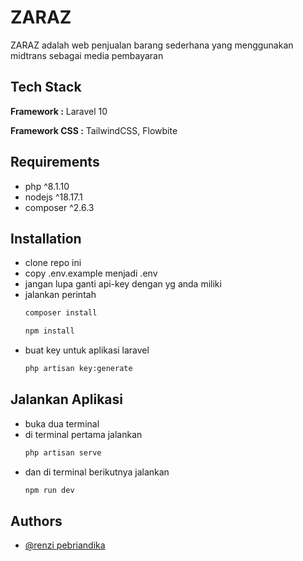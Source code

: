 
# ZARAZ

ZARAZ adalah web penjualan barang sederhana yang menggunakan midtrans sebagai media pembayaran




## Tech Stack

**Framework :**  Laravel 10

**Framework CSS :** TailwindCSS, Flowbite
## Requirements

- php ^8.1.10
- nodejs ^18.17.1
- composer ^2.6.3

## Installation

- clone repo ini
- copy .env.example menjadi .env
- jangan lupa ganti api-key dengan yg anda miliki
- jalankan perintah 
    ```sh
    composer install

    npm install

    ```
- buat key untuk aplikasi laravel
    ```sh
    php artisan key:generate
    ```

## Jalankan Aplikasi
- buka dua terminal 
- di terminal pertama jalankan 
    ```sh
    php artisan serve
    ```
- dan di terminal berikutnya jalankan 
    ```sh
    npm run dev
   
    
## Authors

- [@renzi pebriandika](https://github.com/ren-zi-fa)

